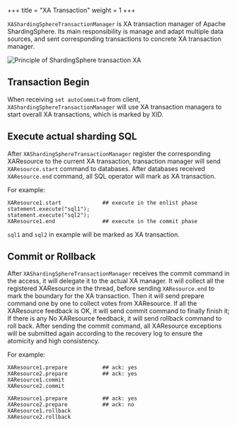 +++
title = "XA Transaction"
weight = 1
+++

`XAShardingSphereTransactionManager` is XA transaction manager of Apache ShardingSphere.
Its main responsibility is manage and adapt multiple data sources, and sent corresponding transactions to concrete XA transaction manager.

![Principle of ShardingSphere transaction XA](https://shardingsphere.apache.org/document/current/img/transaction/2pc-xa-transaction-design.png)

## Transaction Begin

When receiving `set autoCommit=0` from client, `XAShardingSphereTransactionManager` will use XA transaction managers to start overall XA transactions, which is marked by XID.

## Execute actual sharding SQL


After `XAShardingSphereTransactionManager` register the corresponding XAResource to the current XA transaction, transaction manager will send `XAResource.start` command to databases.
After databases received `XAResource.end` command, all SQL operator will mark as XA transaction. 

For example:

```
XAResource1.start             ## execute in the enlist phase
statement.execute("sql1");
statement.execute("sql2");
XAResource1.end               ## execute in the commit phase
```

`sql1` and `sql2` in example will be marked as XA transaction.

## Commit or Rollback

After `XAShardingSphereTransactionManager` receives the commit command in the access, it will delegate it to the actual XA manager. 
It will collect all the registered XAResource in the thread, before sending `XAResource.end` to mark the boundary for the XA transaction. 
Then it will send prepare command one by one to collect votes from XAResource. 
If all the XAResource feedback is OK, it will send commit command to finally finish it; 
If there is any No XAResource feedback, it will send rollback command to roll back. 
After sending the commit command, all XAResource exceptions will be submitted again according to the recovery log to ensure the atomicity and high consistency.

For example:

```
XAResource1.prepare           ## ack: yes
XAResource2.prepare           ## ack: yes
XAResource1.commit
XAResource2.commit

XAResource1.prepare           ## ack: yes
XAResource2.prepare           ## ack: no
XAResource1.rollback
XAResource2.rollback
```
